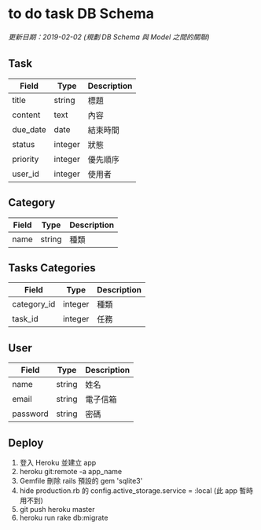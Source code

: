 # to do task DB Schema

###### 更新日期：2019-02-02 (規劃 DB Schema 與 Model 之間的關聯)

## Task

| Field      | Type     | Description  |
|------------|----------|--------------|
| title      | string   | 標題         |
| content    | text     | 內容         |
| due_date   | date     | 結束時間      |
| status     | integer  | 狀態         |
| priority   | integer  | 優先順序      |
| user_id    | integer  | 使用者        |

## Category

| Field      | Type     | Description  |
|------------|----------|--------------|
| name       | string   | 種類        |

## Tasks Categories

| Field      | Type     | Description  |
|------------|----------|--------------|
| category_id| integer  | 種類         |
| task_id    | integer  | 任務         |

## User

| Field    | Type     | Description  |
|----------|----------|--------------|
| name     | string   | 姓名         |
| email    | string   | 電子信箱      |
| password | string   | 密碼         |

## Deploy

1. 登入 Heroku 並建立 app
2. heroku git:remote -a app_name
3. Gemfile 刪除 rails 預設的 gem 'sqlite3'
4. hide production.rb 的 config.active_storage.service = :local (此 app 暫時用不到)
5. git push heroku master
6. heroku run rake db:migrate
